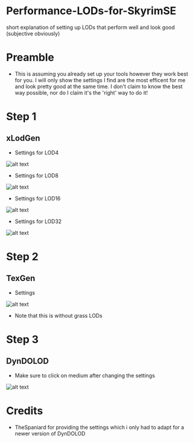 # Performance-LODs-for-SkyrimSE
short explanation of setting up LODs that perform well and look good (subjective obviously)

# Preamble

- This is assuming you already set up your tools however they work best for you. I will only show the settings I find are the most efficent for me and look pretty good at the same time. I don't claim to know the best way possible, nor do I claim it's the 'right' way to do it!


# Step 1

## xLodGen

- Settings for LOD4

![alt text](https://github.com/chri3i/Performance-LODs-for-SkyrimSE/blob/main/xLodGen4.png)
- Settings for LOD8

![alt text](https://github.com/chri3i/Performance-LODs-for-SkyrimSE/blob/main/xLodGen8.png)
- Settings for LOD16

![alt text](https://github.com/chri3i/Performance-LODs-for-SkyrimSE/blob/main/xLodGen16.png)
- Settings for LOD32

![alt text](https://github.com/chri3i/Performance-LODs-for-SkyrimSE/blob/main/xLodGen32.png)

# Step 2

## TexGen

- Settings

![alt text](https://github.com/chri3i/Performance-LODs-for-SkyrimSE/blob/main/TexGenx64.png)

- Note that this is without grass LODs

# Step 3

## DynDOLOD

- Make sure to click on medium after changing the settings

![alt text](https://github.com/chri3i/Performance-LODs-for-SkyrimSE/blob/main/Dyndolod.png)


# Credits

- TheSpaniard for providing the settings which i only had to adapt for a newer version of DynDOLOD
